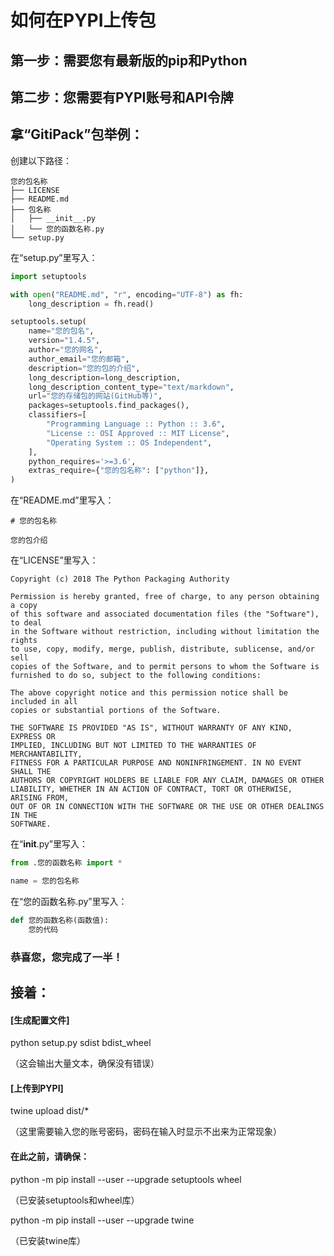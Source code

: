 # 如何在PYPI上传包

## 第一步：需要您有最新版的pip和Python
## 第二步：您需要有PYPI账号和API令牌

## 拿“GitiPack”包举例：
创建以下路径：
```
您的包名称
├── LICENSE
├── README.md
├── 包名称
│   ├── __init__.py
│   └── 您的函数名称.py
└── setup.py
```

在“setup.py”里写入：
```Python
import setuptools

with open("README.md", "r", encoding="UTF-8") as fh:
    long_description = fh.read()

setuptools.setup(
    name="您的包名",
    version="1.4.5",
    author="您的网名",
    author_email="您的邮箱",
    description="您的包的介绍",
    long_description=long_description,
    long_description_content_type="text/markdown",
    url="您的存储包的网站(GitHub等)",
    packages=setuptools.find_packages(),
    classifiers=[
        "Programming Language :: Python :: 3.6",
        "License :: OSI Approved :: MIT License",
        "Operating System :: OS Independent",
    ],
    python_requires='>=3.6',
    extras_require={"您的包名称": ["python"]},
)
```

在“README.md”里写入：
```
# 您的包名称

您的包介绍
```

在“LICENSE”里写入：
```
Copyright (c) 2018 The Python Packaging Authority

Permission is hereby granted, free of charge, to any person obtaining a copy
of this software and associated documentation files (the "Software"), to deal
in the Software without restriction, including without limitation the rights
to use, copy, modify, merge, publish, distribute, sublicense, and/or sell
copies of the Software, and to permit persons to whom the Software is
furnished to do so, subject to the following conditions:

The above copyright notice and this permission notice shall be included in all
copies or substantial portions of the Software.

THE SOFTWARE IS PROVIDED "AS IS", WITHOUT WARRANTY OF ANY KIND, EXPRESS OR
IMPLIED, INCLUDING BUT NOT LIMITED TO THE WARRANTIES OF MERCHANTABILITY,
FITNESS FOR A PARTICULAR PURPOSE AND NONINFRINGEMENT. IN NO EVENT SHALL THE
AUTHORS OR COPYRIGHT HOLDERS BE LIABLE FOR ANY CLAIM, DAMAGES OR OTHER
LIABILITY, WHETHER IN AN ACTION OF CONTRACT, TORT OR OTHERWISE, ARISING FROM,
OUT OF OR IN CONNECTION WITH THE SOFTWARE OR THE USE OR OTHER DEALINGS IN THE
SOFTWARE.
```

在“__init__.py”里写入：
```Python
from .您的函数名称 import *

name = 您的包名称
```

在“您的函数名称.py”里写入：
```Python
def 您的函数名称(函数值):
    您的代码
```

### 恭喜您，您完成了一半！

## 接着：

#### [生成配置文件]
python setup.py sdist bdist_wheel

（这会输出大量文本，确保没有错误）

#### [上传到PYPI]
twine upload dist/*

（这里需要输入您的账号密码，密码在输入时显示不出来为正常现象）

#### 在此之前，请确保：
python -m pip install --user --upgrade setuptools wheel

（已安装setuptools和wheel库）

python -m pip install --user --upgrade twine

（已安装twine库）
